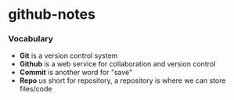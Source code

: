 # github-notes

### Vocabulary 

- **Git** is a version control system 
- **Github** is a web service for collaboration and version control 
- **Commit** is another word for "save"
- **Repo** us short for repository, a repository is where we can store files/code
